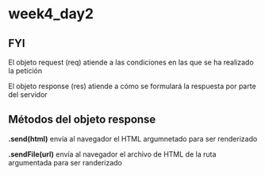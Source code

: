 # week4_day2

## FYI

El objeto request (req) atiende a las condiciones en las que se ha realizado la petición

El objeto response (res) atiende a cómo se formulará la respuesta por parte del servidor

## Métodos del objeto response

**.send(html)** envía al navegador el HTML argumnetado para ser renderizado

**.sendFile(url)** envía al navegador el archivo de HTML de la ruta argumentada para ser randerizado
